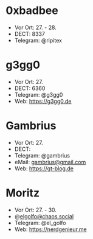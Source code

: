 # 0xbadbee
- Vor Ort: 27. - 28.
- DECT: 8337
- Telegram: @ripitex


# g3gg0
- Vor Ort: 27. 
- DECT: 6360
- Telegram: @g3gg0
- Web: https://g3gg0.de


# Gambrius
- Vor Ort: 27.
- DECT: 
- Telegram: @gambrius
- eMail: gambrius@gmail.com
- Web: https://gt-blog.de


# Moritz
- Vor Ort: 27. - 30.
- @elgolfo@chaos.social
- Telegram: @el_golfo
- Web: https://nerdgenieur.me


